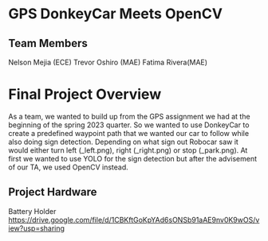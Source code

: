 # GPS DonkeyCar Meets OpenCV
## Team Members 
Nelson Mejia (ECE) 
Trevor Oshiro (MAE)
Fatima Rivera(MAE)
# Final Project Overview 
As a team, we wanted to build up from the GPS assignment we had at the beginning of the spring 2023 quarter. So we wanted to use DonkeyCar to create a predefined waypoint path that we wanted our car to follow while also doing sign detection. Depending on what sign out Robocar saw it would either turn left (_left.png), right (_right.png) or stop (_park.png). At first we wanted to use YOLO for the sign detection but after the advisement of our TA, we used OpenCV instead. 
## Project Hardware
Battery Holder
https://drive.google.com/file/d/1CBKftGoKpYAd6sONSb91aAE9nv0K9wOS/view?usp=sharing 
